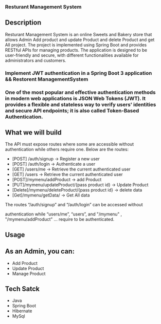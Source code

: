 ### Resturant Management System
## Description
<p>Resturant Management System is an online Sweets and Bakery store that allows Admin Add product and update Product and delete Product and get All project. The project is implemented using Spring Boot and provides RESTful APIs for managing products. The application is designed to be user-friendly and secure, with different functionalities available for administrators and customers.</p>
<h3>Implement JWT authentication in a Spring Boot 3 application && Restorent ManagementSystem<h3>
<p>One of the most popular and effective authentication methods in modern web applications is JSON Web Tokens (JWT). It provides a flexible and stateless way to verify users' identities and secure API endpoints; it is also called Token-Based Authentication.</p>

## What we will build

<p>The API must expose routes where some are accessible without authentication while others require one. Below are the routes:</p>

<ul>
  <li>[POST] /auth/signup → Register a new user</li>
  <li>[POST] /auth/login → Authenticate a user</li>
  <li>[GET] /users/me → Retrieve the current authenticated user</li>
  <li>[GET] /users → Retrieve the current authenticated user</li>
  <li>[POST]/mymenu/addProduct -> add Product </li>
  <li>[PUT]/mymenu/updateProduct/{pass product id} -> Update Product</li>
  <li>[Delete]/mymenu/deleteProduct/{pass product id} -> delete data</li>
  <li>[Get]/mymenu/getData/ -> Get All data</li>
</ul>
<p>The routes “/auth/signup” and “/auth/login” can be accessed without</p>
<p>authentication while “users/me”, “users”, and "/mymenu" , "/mymenu/addProduct" ... require to be authenticated.</p>

## Usage

## As an Admin, you can:

<ul>
  <li>Add Product</li>
  <li>Update Product</li>
  <li>Manage Product</li>
</ul>

## Tech Satck

<ul>
  <li>Java</li>
  <li>Spring Boot</li>
  <li>Hibernate</li>
  <li>MySql</li>
</ul>
